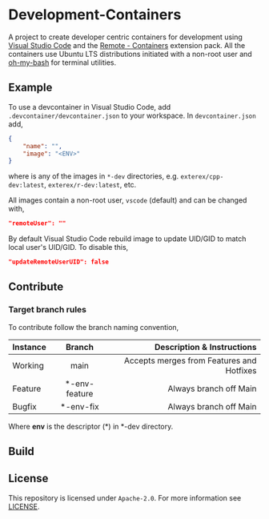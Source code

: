 # Development-Containers

A project to create developer centric containers for development using [Visual Studio Code](https://code.visualstudio.com) and the [Remote - Containers](https://marketplace.visualstudio.com/items?itemName=ms-vscode-remote.remote-containers) extension pack. All the containers use Ubuntu LTS distributions initiated with a non-root user and [oh-my-bash](https://ohmybash.nntoan.com) for terminal utilities.

## Example

To use a devcontainer in Visual Studio Code, add `.devcontainer/devcontainer.json` to your workspace. In `devcontainer.json` add,

```json
{
    "name": "",
    "image": "<ENV>"
}
```

where *<ENV>* is any of the images in `*-dev` directories, e.g. `exterex/cpp-dev:latest`, `exterex/r-dev:latest`, etc.

All images contain a non-root user, `vscode` (default) and can be changed with,

```json
"remoteUser": ""
```

By default Visual Studio Code rebuild image to update UID/GID to match local user's UID/GID. To disable this,

```json
"updateRemoteUserUID": false
```

## Contribute



### Target branch rules

To contribute follow the branch naming convention,

| Instance |     Branch     |                Description & Instructions |
| :------- | :------------: | ----------------------------------------: |
| Working  |      main      | Accepts merges from Features and Hotfixes |
| Feature  | \*-env-feature |                    Always branch off Main |
| Bugfix   |   \*-env-fix   |                    Always branch off Main |

Where **env** is the descriptor (*) in *-dev directory.

## Build



## License

This repository is licensed under `Apache-2.0`. For more information see [LICENSE](LICENSE).
